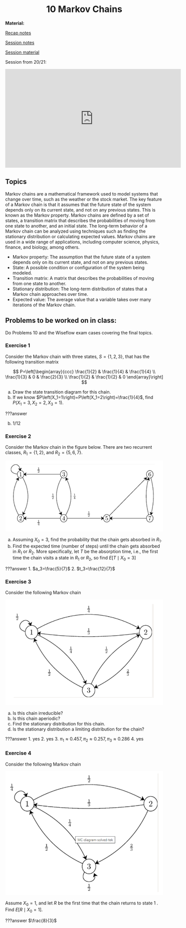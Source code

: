 <h1 align="center">10 Markov Chains</h1>

**Material:**

[Recap notes](https://drive.google.com/file/d/1GJYl8qMMGcRZ7FD0qTif7jJazdyUPuQr/view?usp=sharing)

[Session notes](https://drive.google.com/file/d/1AyY6nKHnY9f9Tl9siholsRkop_BbB2Fv/view?usp=sharing)

[Session material](https://viaucdk-my.sharepoint.com/:f:/g/personal/rib_viauc_dk/EuqNIuAYAltDmfXlB9l-DpMBTP5g7G1XrHFCqcXim9OfNQ?e=IMjqf3)

Session from 20/21:
<iframe width="560" height="315" src="https://www.youtube.com/embed/18PY0ogn5yI?si=vUoHRXczrEXGQDIe" title="YouTube video player" frameborder="0" allow="accelerometer; autoplay; clipboard-write; encrypted-media; gyroscope; picture-in-picture; web-share" referrerpolicy="strict-origin-when-cross-origin" allowfullscreen></iframe>

## Topics

Markov chains are a mathematical framework used to model systems that change over time, such as the weather or the stock market. The key feature of a Markov chain is that it assumes that the future state of the system depends only on its current state, and not on any previous states. This is known as the Markov property. Markov chains are defined by a set of states, a transition matrix that describes the probabilities of moving from one state to another, and an initial state. The long-term behavior of a Markov chain can be analyzed using techniques such as finding the stationary distribution or calculating expected values. Markov chains are used in a wide range of applications, including computer science, physics, finance, and biology, among others.

- Markov property: The assumption that the future state of a system depends only on its current state, and not on any previous states.
- State: A possible condition or configuration of the system being modeled.
- Transition matrix: A matrix that describes the probabilities of moving from one state to another.
- Stationary distribution: The long-term distribution of states that a Markov chain approaches over time.
- Expected value: The average value that a variable takes over many iterations of the Markov chain.

## Problems to be worked on in class:

Do Problems 10 and the Wiseflow exam cases covering the final topics.

<style type="text/css">
    ol { list-style-type: lower-alpha; }
</style>

### Exercise 1

Consider the Markov chain with three states, $S=\{1,2,3\}$, that has the following transition matrix

$$
P=\left[\begin{array}{ccc}
\frac{1}{2} & \frac{1}{4} & \frac{1}{4} \\
\frac{1}{3} & 0 & \frac{2}{3} \\
\frac{1}{2} & \frac{1}{2} & 0
\end{array}\right]
$$

1. Draw the state transition diagram for this chain.
2. If we know $P\left(X_1=1\right)=P\left(X_1=2\right)=\frac{1}{4}$, find $P\left(X_1=3, X_2=2, X_3=1\right)$.

???answer
    <ol start="2">
        <!-- element b -->
        <li style> 1/12 </li>
    </ol>

### Exercise 2

Consider the Markov chain in the figure below. There are two recurrent classes, $R_1=\{1,2\}$, and $R_2=\{5,6,7\}$.

<img src="src/Ex2_1.png">

1. Assuming $X_0=3$, find the probability that the chain gets absorbed in $R_1$.
2. Find the expected time (number of steps) until the chain gets absorbed in $R_1$ or $R_2$. More specifically, let $T$ be the absorption time, i.e., the first time the chain visits a state in $R_1$ or $R_2$, so find $E\left[T \mid X_0=3\right]$

???answer
    1. $a_3=\frac{5}{7}$
    2. $t_3=\frac{12}{7}$

### Exercise 3

Consider the following Markov chain

<img src="src/Ex3_1.png">

1. Is this chain irreducible?
2. Is this chain aperiodic?
3. Find the stationary distribution for this chain.
4. Is the stationary distribution a limiting distribution for the chain?

???answer
    1. yes
    2. yes
    3. $\pi_1 \approx 0.457, \pi_2 \approx 0.257, \pi_3 \approx 0.286$
    4. yes

### Exercise 4

Consider the following Markov chain

<img src="src/Ex4_1.png">

Assume $X_0=1$, and let $R$ be the first time that the chain returns to state 1 . Find $E\left[R \mid X_0=1\right]$.

???answer
    $\frac{8}{3}$